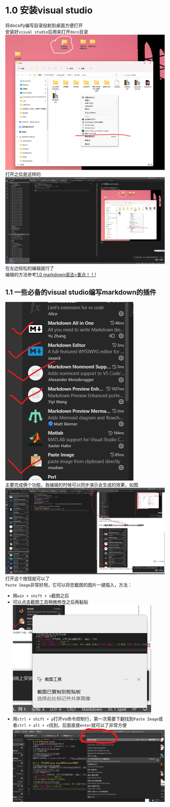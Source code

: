 # 1.0 安装visual studio
将docsify编写目录投射到桌面方便打开  
安装好``visual studio``后用来打开``docs``目录  
![](2022-09-28-23-16-11.png)    
打开之后是这样的  
![](2022-09-28-23-17-39.png)  
在左边轻松的编辑就行了  
编辑的方法参考[1.0 markdown语法>重点！！!](docsify&markdown/markdown/1.0%20markdown语法.md)  

## 1.1 一些必备的visual studio编写markdown的插件  
![](2022-09-28-23-24-10.png)  
主要完成俩个功能，我编辑的时候可以同步演示会生成的效果，如图  
![](2022-09-28-23-26-21.png)  
打开这个按钮就可以了  
``Paste Image``非常好用，它可以将您截图的图片一键插入，方法：
* 用``win + shift + s``截图之后
* 可以点击截图工具稍微修改之后再黏贴  
![](2022-09-28-23-31-03.png)  
* 用``ctrl + shift + p``打开vs命令控制行，第一次需要下翻找到``Paste Image``或者``ctrl + alt + v``找到，后面直接``enter``就可以了非常方便  
![](2022-09-28-23-32-21.png)  



